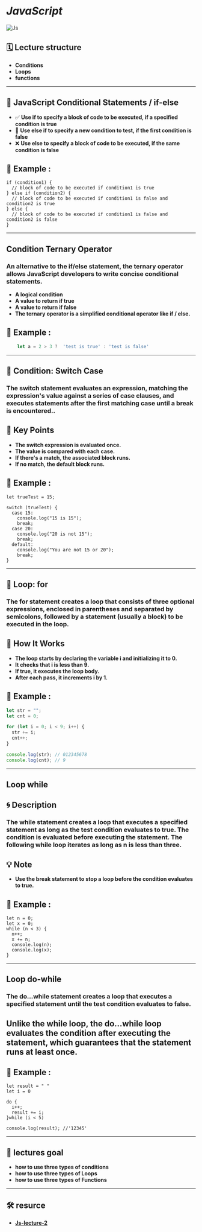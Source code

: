 #  ***JavaScript***
![Js](https://upload.wikimedia.org/wikipedia/commons/thumb/6/6a/JavaScript-logo.png/960px-JavaScript-logo.png)
## 🗓️ Lecture structure

- **Conditions**
- **Loops**
- **functions**

---

## 🧠 JavaScript Conditional Statements / if-else
- ✅ **Use if to specify a block of code to be executed, if a specified condition is true**
- 🔄 **Use else if to specify a new condition to test, if the first condition is false**
- ❌ **Use else to specify a block of code to be executed, if the same condition is false**

## 🧪 **Example :**

``` Js
if (condition1) {
  // block of code to be executed if condition1 is true
} else if (condition2) {
  // block of code to be executed if condition1 is false and condition2 is true
} else {
  // block of code to be executed if condition1 is false and condition2 is false
}

```
---
## Condition Ternary Operator
### **An alternative to the if/else statement, the ternary operator allows JavaScript developers to write concise conditional statements.**
- **A logical condition**
- **A value to return if true**
- **A value to return if false**
- **The ternary operator is a simplified conditional operator like if / else.**

## 🧪 **Example :**
``` js
    let a = 2 > 3 ?  'test is true' : 'test is false'
```

---
## 🔄 **Condition: Switch Case**
### **The switch statement evaluates an expression, matching the expression's value against a series of case clauses, and executes statements after the first matching case until a break is encountered.**.
## 🧩 **Key Points**
- **The switch expression is evaluated once.**
- **The value is compared with each case.**
- **If there's a match, the associated block runs.**
- **If no match, the default block runs.**

## 🧪 **Example :**

``` Js
let trueTest = 15;

switch (trueTest) {
  case 15:
    console.log("15 is 15");
    break;
  case 20:
    console.log("20 is not 15");
    break;
  default:
    console.log("You are not 15 or 20");
    break;
}
```
---
## 🔁 **Loop: for**
### **The for statement creates a loop that consists of three optional expressions, enclosed in parentheses and separated by semicolons, followed by a statement (usually a block) to be executed in the loop.**

## 🧠 **How It Works**
- **The loop starts by declaring the variable i and initializing it to 0.**
- **It checks that i is less than 9.**
- **If true, it executes the loop body.**
- **After each pass, it increments i by 1.**

## 🧪 **Example :**

``` js
let str = "";
let cnt = 0;

for (let i = 0; i < 9; i++) {
  str += i;
  cnt++;
}

console.log(str); // 012345678
console.log(cnt); // 9
```

---

## **Loop while**

## 🌀 **Description**
### **The while statement creates a loop that executes a specified statement as long as the test condition evaluates to true. The condition is evaluated before executing the statement. The following while loop iterates as long as n is less than three.**

## 💡 **Note**
- **Use the break statement to stop a loop before the condition evaluates to true.**

## 🧪 **Example :**

``` Js
let n = 0;
let x = 0;
while (n < 3) {
  n++;
  x += n;
  console.log(n);
  console.log(x);
}
```

---

## **Loop do-while**
### **The do...while statement creates a loop that executes a specified statement until the test condition evaluates to false.**

## **Unlike the while loop, the do...while loop evaluates the condition after executing the statement, which guarantees that the statement runs at least once.**

## 🧪 **Example :**

``` Js
let result = " "
let i = 0

do {
  i++;
  result += i;
}while (i < 5)

console.log(result); //'12345'
```

---

## 🧠 **lectures goal**

- **how to use three types of conditions**
- **how to use three types of Loops**
- **how to use three types of Functions**

---

## 🛠️ **resurce**

- [**Js-lecture-2**](https://www.canva.com/design/DAGVRMGhGek/BBk6e7-80rD60KOpBBjCUg/view?utm_content=DAGVRMGhGek&utm_campaign=designshare&utm_medium=link2&utm_source=uniquelinks&utlId=h91b895d73d#2)